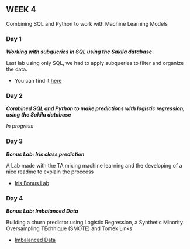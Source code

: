 ## WEEK 4

Combining SQL and Python to work with Machine Learning Models

### Day 1
 
***Working with subqueries in SQL using the Sakila database***

Last lab using only SQL, we had to apply subqueries to filter and organize the data.

- You can find it [here](https://github.com/yamilart/DataLabs/blob/main/Week%204/Lab-SQL-Subqueries.sql)
 
 ### Day 2
 
***Combined SQL and Python to make predictions with logistic regression, using the Sakila database***

*In progress*

### Day 3

***Bonus Lab: Iris class prediction***

A Lab made with the TA mixing machine learning and the developing of a nice readme to explain the proccess

- [Iris Bonus Lab](https://github.com/yamilart/DataLabs/tree/main/Week%204/Bonus-Walkthrough)

### Day 4

***Bonus Lab: Imbalanced Data***

 Building a churn predictor using Logistic Regression, a Synthetic Minority Oversampling TEchnique (SMOTE) and Tomek Links

- [Imbalanced Data](https://github.com/yamilart/DataLabs/blob/main/Week%204/Lab-Imbalanced-Data.ipynb)
